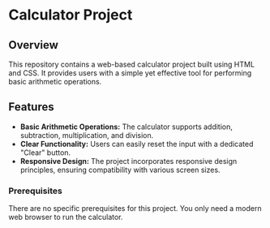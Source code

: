 # Calculator Project

## Overview

This repository contains a web-based calculator project built using HTML and CSS. It provides users with a simple yet effective tool for performing basic arithmetic operations.

## Features

- **Basic Arithmetic Operations:** The calculator supports addition, subtraction, multiplication, and division.
- **Clear Functionality:** Users can easily reset the input with a dedicated "Clear" button.
- **Responsive Design:** The project incorporates responsive design principles, ensuring compatibility with various screen sizes.

### Prerequisites

There are no specific prerequisites for this project. You only need a modern web browser to run the calculator.
